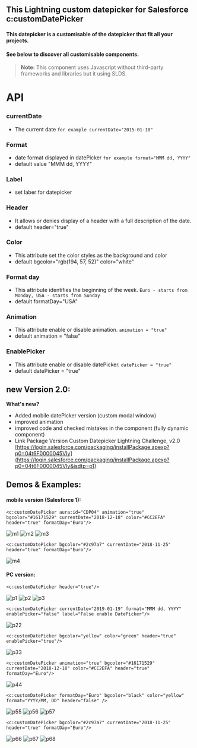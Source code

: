 
## This Lightning custom datepicker for Salesforce c:customDatePicker

#### This datepicker is a customisable of the datepicker that fit all your projects. 
#### See below to discover all customisable components.

> **Note:** This component uses Javascript without third-party frameworks and libraries but it using SLDS.


# API
   
### currentDate
 - The current date
`for example currentDate="2015-01-18"`

        
###  Format
 - date format displayed in datePicker
`for example format="MMM dd, YYYY"`
- default value "MMM dd, YYYY"

### Label
- set laber for datepicker

### Header
- It allows or denies display of a header with a full description of the date.
 - default header="true"

### Color
- This attribute set the color styles as the background and color
 - default bgcolor="rgb(194, 57, 52)" color="white"

###  Format day
- This attribute identifies the beginning of the week.
`Euro - starts from Monday, USA - starts from Sunday`
 - default formatDay="USA"

###  Animation
- This attribute enable or disable animation.
`animation = "true"`
 - default animation = "false"

###  EnablePicker
- This attribute enable or disable datePicker.
`datePicker = "true"`
 - default datePicker = "true"

## new Version 2.0:
 **What's new?** 

 - Added mobile datePicker version (custom modal window)
 - improved animation 
 - improved code and checked mistakes in the component (fully dynamic component)
 - Link Package Version Custom Datepicker Lightning Challenge, v2.0 [https://login.salesforce.com/packaging/installPackage.apexp?p0=04t6F0000045VIy](https://login.salesforce.com/packaging/installPackage.apexp?p0=04t6F0000045VIy&isdtp=p1)

## Demos & Examples:
#### mobile version (Salesforce 1):
```
<c:customDatePicker aura:id="CDP04" animation="true" bgcolor="#16171529" currentDate="2018-12-18" color="#CC2EFA" header="true" formatDay="Euro"/>
```
![m1](https://user-images.githubusercontent.com/7148763/50772216-19e3c100-129e-11e9-9ca3-21fe360d38b1.png)
![m2](https://user-images.githubusercontent.com/7148763/50772218-19e3c100-129e-11e9-874a-7e9b2db6c869.png)
![m3](https://user-images.githubusercontent.com/7148763/50772219-1a7c5780-129e-11e9-8727-0d4545e7b9b3.png)
```
<c:customDatePicker bgcolor="#2c97a7" currentDate="2018-11-25"  header="true" formatDay="Euro"/>
```

![m4](https://user-images.githubusercontent.com/7148763/50772252-3253db80-129e-11e9-9ce4-59468af13c55.png)


####  PC version:
```
<c:customDatePicker header="true"/>
```
![p1](https://user-images.githubusercontent.com/7148763/50772263-3e3f9d80-129e-11e9-98d6-eb028f99001f.png)
![p2](https://user-images.githubusercontent.com/7148763/50772264-3ed83400-129e-11e9-8396-e95eb721f878.png)
![p3](https://user-images.githubusercontent.com/7148763/50772266-40096100-129e-11e9-9908-5510adb70242.png)
```
<c:customDatePicker currentDate="2019-01-19" format="MMM dd, YYYY"  enablePicker="false" label="False enable DatePicker"/>
```
![p22](https://user-images.githubusercontent.com/7148763/50772276-4a2b5f80-129e-11e9-8103-bbcde1613eb0.png)
```
<c:customDatePicker bgcolor="yellow" color="green" header="true" enablePicker="true"/>
```
![p33](https://user-images.githubusercontent.com/7148763/50772292-54e5f480-129e-11e9-883c-ced49f542217.png)
```
<c:customDatePicker animation="true" bgcolor="#16171529" currentDate="2018-12-18" color="#CC2EFA" header="true" formatDay="Euro"/>
```
![p44](https://user-images.githubusercontent.com/7148763/50772301-5dd6c600-129e-11e9-8bf4-feff6927d5bc.png)
```
<c:customDatePicker formatDay="Euro" bgcolor="black" color="yellow" format="YYYY/MM, DD" header="false" />
```
![p55](https://user-images.githubusercontent.com/7148763/50772314-6929f180-129e-11e9-8815-f07793e302bf.png)
![p56](https://user-images.githubusercontent.com/7148763/50772316-6929f180-129e-11e9-8261-c94054462522.png)
![p57](https://user-images.githubusercontent.com/7148763/50772318-69c28800-129e-11e9-892b-4659a0a9d594.png)
```
<c:customDatePicker bgcolor="#2c97a7" currentDate="2018-11-25"  header="true" formatDay="Euro"/>
```
![p66](https://user-images.githubusercontent.com/7148763/50772334-734bf000-129e-11e9-9b08-b183e281fff8.png)
![p67](https://user-images.githubusercontent.com/7148763/50772335-73e48680-129e-11e9-8359-17b7a45fbe68.png)
![p68](https://user-images.githubusercontent.com/7148763/50772333-734bf000-129e-11e9-8cac-e518b6e5eec4.png)

